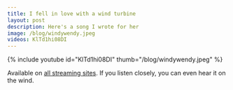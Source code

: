 ```yaml
---
title: I fell in love with a wind turbine
layout: post
description: Here's a song I wrote for her
image: /blog/windywendy.jpeg
videos: KlTd1hi08DI
---
```


{% include youtube id="KlTd1hi08DI" thumb="/blog/windywendy.jpeg" %}

Available on [all streaming sites](https://distrokid.com/hyperfollow/olifrost/windy-wendy). If you listen closely, you can even hear it on the wind.